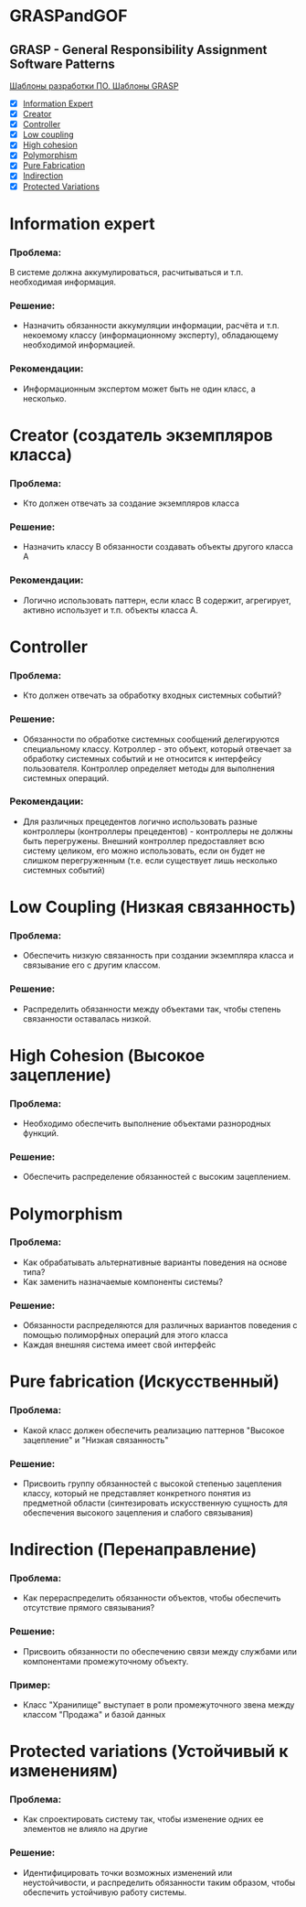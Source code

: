 # GRASPandGOF

## GRASP - General Responsibility Assignment Software Patterns

[Шаблоны разработки ПО. Шаблоны GRASP](https://www.youtube.com/watch?v=8wRQ92Hg2bY&t=3s)

- [x] [Information Expert](#information-expert)
- [x] [Creator](#creator-%D1%81%D0%BE%D0%B7%D0%B4%D0%B0%D1%82%D0%B5%D0%BB%D1%8C-%D1%8D%D0%BA%D0%B7%D0%B5%D0%BC%D0%BF%D0%BB%D1%8F%D1%80%D0%BE%D0%B2-%D0%BA%D0%BB%D0%B0%D1%81%D1%81%D0%B0)
- [x] [Controller](#controller)
- [x] [Low coupling](#low-coupling-%D0%BD%D0%B8%D0%B7%D0%BA%D0%B0%D1%8F-%D1%81%D0%B2%D1%8F%D0%B7%D0%B0%D0%BD%D0%BD%D0%BE%D1%81%D1%82%D1%8C)
- [x] [High cohesion](#high-cohesion-%D0%B2%D1%8B%D1%81%D0%BE%D0%BA%D0%BE%D0%B5-%D0%B7%D0%B0%D1%86%D0%B5%D0%BF%D0%BB%D0%B5%D0%BD%D0%B8%D0%B5)
- [x] [Polymorphism](#polymorphism)
- [x] [Pure Fabrication](#pure-fabrication-%D0%B8%D1%81%D0%BA%D1%83%D1%81%D1%81%D1%82%D0%B2%D0%B5%D0%BD%D0%BD%D1%8B%D0%B9)
- [x] [Indirection](#indirection-%D0%BF%D0%B5%D1%80%D0%B5%D0%BD%D0%B0%D0%BF%D1%80%D0%B0%D0%B2%D0%BB%D0%B5%D0%BD%D0%B8%D0%B5)
- [x] [Protected Variations](#protected-variations-%D1%83%D1%81%D1%82%D0%BE%D0%B9%D1%87%D0%B8%D0%B2%D1%8B%D0%B9-%D0%BA-%D0%B8%D0%B7%D0%BC%D0%B5%D0%BD%D0%B5%D0%BD%D0%B8%D1%8F%D0%BC)

# Information expert

### Проблема:
В системе должна аккумулироваться, расчитываться и т.п. необходимая информация.

### Решение:
- Назначить обязанности аккумуляции информации, расчёта и т.п. некоемому классу (информационному эксперту), обладающему необходимой информацией.
### Рекомендации:
- Информационным экспертом может быть не один класс, а несколько.

# Creator (создатель экземпляров класса)

### Проблема:
- Кто должен отвечать за создание экземпляров класса

### Решение:
- Назначить классу B обязанности создавать объекты другого класса А

### Рекомендации:
- Логично использовать паттерн, если класс В содержит, агрегирует, активно использует и т.п. объекты класса А.

# Controller

### Проблема:
- Кто должен отвечать за обработку входных системных событий?

### Решение:
- Обязанности по обработке системных сообщений делегируются специальному классу. Котроллер - это объект, который отвечает за обработку системных событий и не относится к интерфейсу пользователя. Контроллер определяет методы для выполнения системных операций.

### Рекомендации:
- Для различных прецедентов логично использовать разные контроллеры (контроллеры прецедентов) - контроллеры не должны быть перегружены. Внешний контроллер предоставляет всю систему целиком, его можно использовать, если он будет не слишком перегруженным (т.е. если существует лишь несколько системных событий)

# Low Coupling (Низкая связанность)

### Проблема:
- Обеспечить низкую связанность при создании экземпляра класса и связывание его с другим классом.

### Решение:
- Распределить обязанности между объектами так, чтобы степень связанности оставалась низкой.

# High Cohesion (Высокое зацепление)
### Проблема:
- Необходимо обеспечить выполнение объектами разнородных функций.

### Решение:
- Обеспечить распределение обязанностей с высоким зацеплением.

# Polymorphism 

### Проблема:
- Как обрабатывать альтернативные варианты поведения на основе типа?
- Как заменить назначаемые компоненты системы?

### Решение:
- Обязанности распределяются для различных вариантов поведения с помощью полиморфных операций для этого класса
- Каждая внешняя система имеет свой интерфейс

# Pure fabrication (Искусственный)

### Проблема:
- Какой класс должен обеспечить реализацию паттернов "Высокое зацепление" и "Низкая связанность"

### Решение:
- Присвоить группу обязанностей с высокой степенью зацепления классу, который не представляет конкретного понятия из предметной области (синтезировать искусственную сущность для обеспечения высокого зацепления и слабого связывания)

# Indirection (Перенаправление)
### Проблема: 
- Как перераспределить обязанности объектов, чтобы обеспечить отсутствие прямого связывания?

### Решение:
- Присвоить обязанности по обеспечению связи между службами или компонентами промежуточному объекту.

### Пример:
- Класс "Хранилище" выступает в роли промежуточного звена между классом "Продажа" и базой данных

# Protected variations (Устойчивый к изменениям)

### Проблема:
- Как спроектировать систему так, чтобы изменение одних ее элементов не влияло на другие

### Решение:
- Идентифицировать точки возможных изменений или неустойчивости, и распределить обязанности таким образом, чтобы обеспечить устойчивую работу системы.